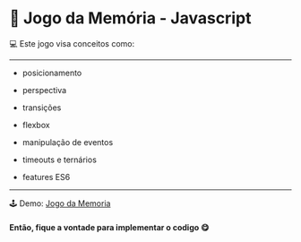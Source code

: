 # :dart: Jogo da Memória - Javascript 

:computer: Este jogo visa conceitos como:

---
  * posicionamento
  
  * perspectiva
  
  * transições
  
  * flexbox
  
  * manipulação de eventos
  
  * timeouts e ternários
  
  * features ES6  
---


🕹 Demo: <a href="https://gamememoria.netlify.com/" target="blank">Jogo da Memoria</a>


#### Então, fique a vontade para implementar o codigo :yum:

